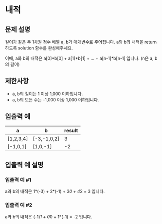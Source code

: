 # 내적

## 문제 설명
길이가 같은 두 1차원 정수 배열 a, b가 매개변수로 주어집니다. a와 b의 내적을 return 하도록 solution 함수를 완성해주세요.

이때, a와 b의 내적은 a[0]*b[0] + a[1]*b[1] + ... + a[n-1]*b[n-1] 입니다. (n은 a, b의 길이)

## 제한사항
- a, b의 길이는 1 이상 1,000 이하입니다.
- a, b의 모든 수는 -1,000 이상 1,000 이하입니다.

## 입출력 예
|a|b|result|
|-|-|------|
|[1,2,3,4]|[-3,-1,0,2]|3|
|[-1,0,1]|[1,0,-1]|-2|

## 입출력 예 설명
### 입출력 예 #1
a와 b의 내적은 1*(-3) + 2*(-1) + 3*0 + 4*2 = 3 입니다.

### 입출력 예 #2
a와 b의 내적은 (-1)*1 + 0*0 + 1*(-1) = -2 입니다.